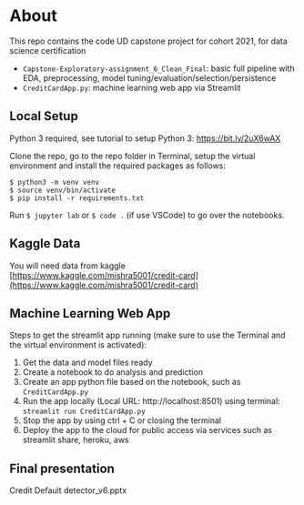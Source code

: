 # About

This repo contains the code UD capstone project for cohort 2021, for data science certification

- `Capstone-Exploratory-assignment_6_Clean_Final`: basic full pipeline with EDA, preprocessing, model tuning/evaluation/selection/persistence
- `CreditCardApp.py`: machine learning web app via Streamlit

## Local Setup

Python 3 required, see tutorial to setup Python 3: https://bit.ly/2uX6wAX

Clone the repo, go to the repo folder in Terminal, setup the virtual environment and install the required packages as follows:

```shell
$ python3 -m venv venv
$ source venv/bin/activate
$ pip install -r requirements.txt
```

Run `$ jupyter lab` or `$ code .` (if use VSCode) to go over the notebooks.

## Kaggle Data

You will need data from kaggle
[https://www.kaggle.com/mishra5001/credit-card](https://www.kaggle.com/mishra5001/credit-card)

## Machine Learning Web App

Steps to get the streamlit app running (make sure to use the Terminal and the virtual environment is activated):

1. Get the data and model files ready
2. Create a notebook to do analysis and prediction
3. Create an app python file based on the notebook, such as `CreditCardApp.py`
4. Run the app locally (Local URL: http://localhost:8501) using terminal: `streamlit run CreditCardApp.py` 
5. Stop the app by using ctrl + C or closing the terminal
6. Deploy the app to the cloud for public access via services such as streamlit share, heroku, aws

## Final presentation
Credit Default detector_v6.pptx
